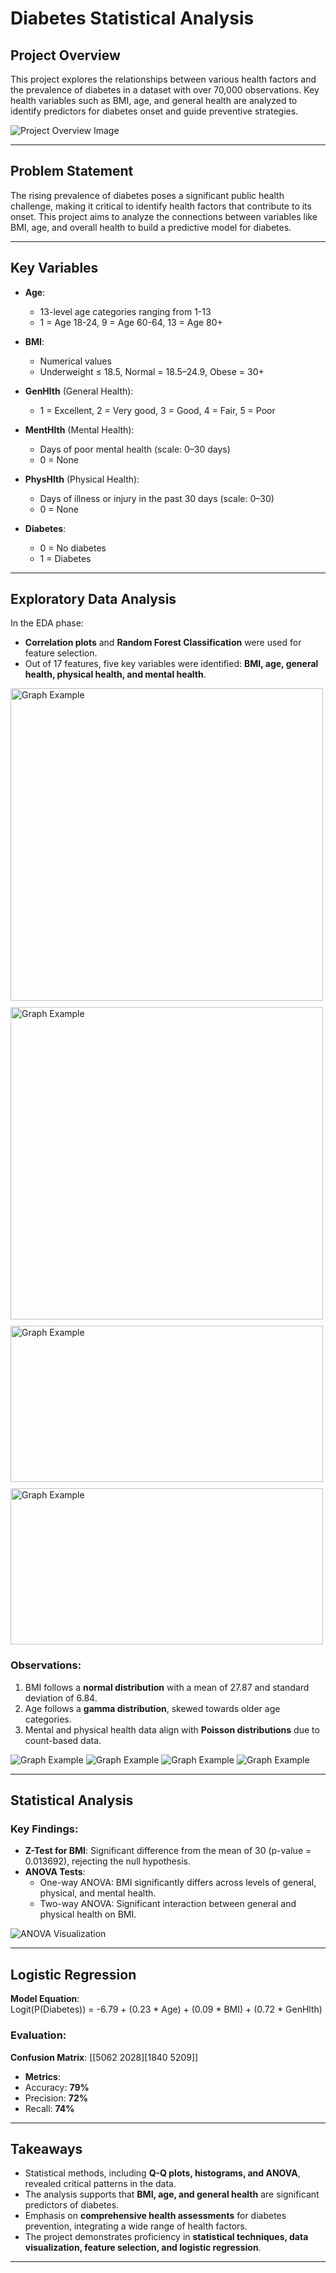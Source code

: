 # Diabetes Statistical Analysis

## Project Overview
This project explores the relationships between various health factors and the prevalence of diabetes in a dataset with over 70,000 observations. Key health variables such as BMI, age, and general health are analyzed to identify predictors for diabetes onset and guide preventive strategies.

![Project Overview Image](/images/image1.jpg)

---

## Problem Statement
The rising prevalence of diabetes poses a significant public health challenge, making it critical to identify health factors that contribute to its onset. This project aims to analyze the connections between variables like BMI, age, and overall health to build a predictive model for diabetes.

---

## Key Variables

- **Age**:  
  - 13-level age categories ranging from 1-13  
  - 1 = Age 18-24, 9 = Age 60-64, 13 = Age 80+

- **BMI**:  
  - Numerical values  
  - Underweight ≤ 18.5, Normal = 18.5–24.9, Obese = 30+

- **GenHlth** (General Health):  
  - 1 = Excellent, 2 = Very good, 3 = Good, 4 = Fair, 5 = Poor

- **MentHlth** (Mental Health):  
  - Days of poor mental health (scale: 0–30 days)  
  - 0 = None

- **PhysHlth** (Physical Health):  
  - Days of illness or injury in the past 30 days (scale: 0–30)  
  - 0 = None

- **Diabetes**:  
  - 0 = No diabetes  
  - 1 = Diabetes

---

## Exploratory Data Analysis
In the EDA phase:  
- **Correlation plots** and **Random Forest Classification** were used for feature selection.  
- Out of 17 features, five key variables were identified: **BMI, age, general health, physical health, and mental health**.

<div style="display: flex; flex-wrap: wrap; gap: 10px;">
  <img src="images/image2.png" alt="Graph Example" width="500" height="500">
  <img src="images/image3.png" alt="Graph Example" width="500" height="500">
  <img src="images/image4.png" alt="Graph Example" width="500" height="250">
  <img src="images/image5.png" alt="Graph Example" width="500" height="250">
</div>


### Observations:
1. BMI follows a **normal distribution** with a mean of 27.87 and standard deviation of 6.84.  
2. Age follows a **gamma distribution**, skewed towards older age categories.  
3. Mental and physical health data align with **Poisson distributions** due to count-based data.

![Graph Example](images/image6.png)
![Graph Example](images/image7.png)
![Graph Example](images/image8.png)
![Graph Example](images/image9.png)

---

## Statistical Analysis
### Key Findings:
- **Z-Test for BMI**: Significant difference from the mean of 30 (p-value = 0.013692), rejecting the null hypothesis.  
- **ANOVA Tests**:  
  - One-way ANOVA: BMI significantly differs across levels of general, physical, and mental health.  
  - Two-way ANOVA: Significant interaction between general and physical health on BMI.  

![ANOVA Visualization](images/image10)

---

## Logistic Regression
**Model Equation**:  
Logit(P(Diabetes)) = -6.79 + (0.23 * Age) + (0.09 * BMI) + (0.72 * GenHlth)


### Evaluation:
**Confusion Matrix**:
[[5062 2028][1840 5209]]

- **Metrics**:
- Accuracy: **79%**
- Precision: **72%**
- Recall: **74%**

---

## Takeaways
- Statistical methods, including **Q-Q plots, histograms, and ANOVA**, revealed critical patterns in the data.  
- The analysis supports that **BMI, age, and general health** are significant predictors of diabetes.  
- Emphasis on **comprehensive health assessments** for diabetes prevention, integrating a wide range of health factors.  
- The project demonstrates proficiency in **statistical techniques, data visualization, feature selection, and logistic regression**.

---
